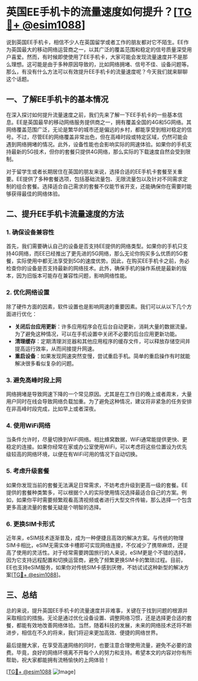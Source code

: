 # 英国EE手机卡的流量速度如何提升？[[TG💪+ @esim1088](https://t.me/s/esim1088)]

说到英国EE手机卡，相信不少人在英国留学或者工作的朋友都对它不陌生。EE作为英国最大的移动网络运营商之一，以其广泛的覆盖范围和稳定的信号质量深受用户喜爱。然而，有时候即使使用了EE手机卡，大家可能会发现流量速度并不是那么理想。这可能是由于多种原因导致的，比如网络拥堵、信号不佳、设备问题等。那么，有没有什么方法可以有效提升EE手机卡的流量速度呢？今天我们就来聊聊这个话题。

## 一、了解EE手机卡的基本情况

在深入探讨如何提升流量速度之前，我们先来了解一下EE手机卡的一些基本信息。EE是英国最早的移动网络服务提供商之一，拥有覆盖全国的4G和5G网络。其网络覆盖范围广泛，无论是繁华的城市还是偏远的乡村，都能享受到相对稳定的信号。不过，尽管EE的网络覆盖非常出色，但在高峰时段或特定区域，仍然可能会遇到网络拥堵的情况。此外，设备性能也会影响实际的网速体验。如果你的手机支持最新的5G技术，但你的套餐只提供4G网络，那么实际的下载速度自然会受到限制。

对于留学生或者长期居住在英国的朋友来说，选择合适的EE手机卡套餐至关重要。EE提供了多种套餐选项，包括基础流量包、无限流量包以及针对不同需求定制的组合套餐。选择适合自己需求的套餐不仅能节省开支，还能确保你在需要时能够获得最佳的网络体验。

## 二、提升EE手机卡流量速度的方法

### 1. 确保设备兼容性

首先，我们需要确认自己的设备是否支持EE提供的网络类型。如果你的手机只支持4G网络，而EE已经推出了更先进的5G网络，那么无论你购买多么优质的5G套餐，实际使用中都无法享受到5G的速度优势。因此，在购买EE手机卡之前，务必检查你的设备是否支持最新的网络技术。此外，确保手机的操作系统是最新的版本，因为旧版本可能存在兼容性问题，影响网络性能。

### 2. 优化网络设置

除了硬件方面的因素，软件设置也是影响网速的重要因素。我们可以从以下几个方面进行优化：

- **关闭后台应用更新**：许多应用程序会在后台自动更新，消耗大量的数据流量。为了避免这种情况，可以在手机设置中关闭不必要的后台应用更新功能。
- **清理缓存**：定期清理浏览器和其他应用程序的缓存文件，可以释放存储空间并提高运行效率，从而间接提升网速。
- **重启设备**：如果发现网速突然变慢，尝试重启手机。简单的重启操作有时就能解决很多看似复杂的问题。

### 3. 避免高峰时段上网

网络拥堵是导致网速下降的一个常见原因。尤其是在工作日的晚上或者周末，大量用户同时在线会导致网络负载加重。为了避免这种情况，建议将非紧急的任务安排在非高峰时段完成，比如早上或者深夜。

### 4. 使用WiFi网络

当条件允许时，尽量切换到WiFi网络。相比蜂窝数据，WiFi通常能提供更快、更稳定的连接。如果你经常在家或办公室使用WiFi，可以考虑将这些位置设为优先级较高的网络环境，以便在有WiFi可用的情况下自动切换。

### 5. 考虑升级套餐

如果你发现当前的套餐无法满足日常需求，不妨考虑升级到更高一级的套餐。EE提供的套餐种类繁多，可以根据个人的实际使用情况选择最适合自己的方案。例如，如果你平时需要频繁观看高清视频或者进行大型文件传输，那么选择一个包含更多高速流量的套餐无疑是个明智的选择。

### 6. 更换SIM卡形式

近年来，eSIM技术逐渐普及，成为一种便捷且高效的解决方案。与传统的物理SIM卡相比，eSIM无需实体卡槽即可实现网络连接，不仅减少了携带麻烦，还提高了使用的灵活性。对于经常需要跨国旅行的人来说，eSIM更是个不错的选择，因为它支持远程配置和切换运营商，避免了频繁更换SIM卡的繁琐过程。目前，EE也支持eSIM服务，如果你对传统SIM卡感到厌倦，不妨试试这种新型的解决方案[[TG💪+ @esim1088](https://t.me/s/esim1088)]。

## 三、总结

总的来说，提升英国EE手机卡的流量速度并非难事，关键在于找到问题的根源并采取相应的措施。无论是通过优化设备设置、调整网络习惯，还是选择更合适的套餐，都能有效地改善网络体验。当然，随着科技的发展，未来的网络技术还将不断进步，相信在不久的将来，我们将迎来更加高效、便捷的网络世界。

最后提醒大家，在享受高速网络的同时，也要注意合理使用流量，避免不必要的浪费。毕竟，良好的网络环境离不开每个人的努力和支持。希望本文的内容对你有所帮助，祝大家都能拥有流畅愉快的上网体验！

[[TG💪+ @esim1088](https://t.me/s/esim1088) ![Image](https://i.postimg.cc/4NQfJmqS/Snipaste-2025-05-13-00-14-12.png)]